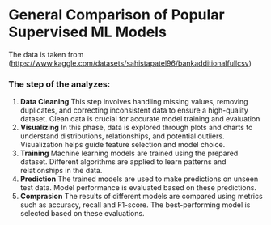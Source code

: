 # General Comparison of Popular Supervised ML Models 

The data is taken from (https://www.kaggle.com/datasets/sahistapatel96/bankadditionalfullcsv)

### The step of the analyzes:

1) **Data Cleaning** 
This step involves handling missing values, removing duplicates, and correcting inconsistent data to ensure a high-quality dataset. Clean data is crucial for accurate model training and evaluation
3) **Visualizing**
In this phase, data is explored through plots and charts to understand distributions, relationships, and potential outliers. Visualization helps guide feature selection and model choice.
5) **Training**
Machine learning models are trained using the prepared dataset. Different algorithms are applied to learn patterns and relationships in the data.
7) **Prediction**
The trained models are used to make predictions on unseen test data. Model performance is evaluated based on these predictions.
9) **Comprasion**
The results of different models are compared using metrics such as accuracy, recall and F1-score. The best-performing model is selected based on these evaluations.

   
   
    

